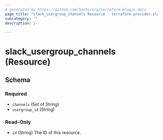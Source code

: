 ```yaml
---
# generated by https://github.com/hashicorp/terraform-plugin-docs
page_title: "slack_usergroup_channels Resource - terraform-provider-slack"
subcategory: ""
description: |-
  
---
```


# slack_usergroup_channels (Resource)





<!-- schema generated by tfplugindocs -->
## Schema

### Required

- `channels` (Set of String)
- `usergroup_id` (String)

### Read-Only

- `id` (String) The ID of this resource.


